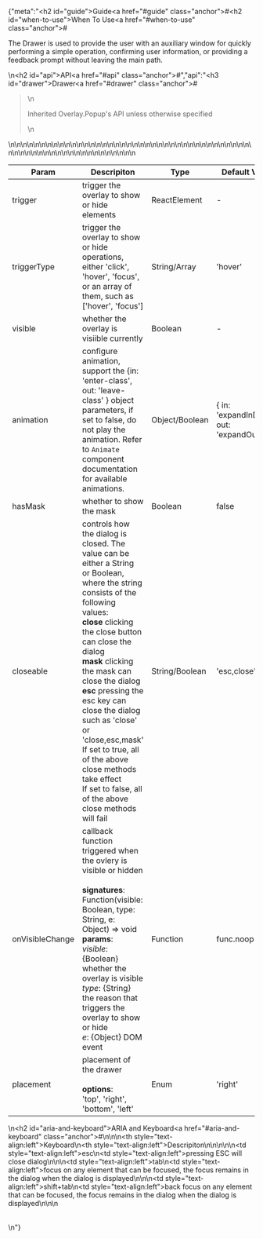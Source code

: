 {"meta":"<h2 id=\"guide\">Guide<a href=\"#guide\" class=\"anchor\">#</a></h2><h2 id=\"when-to-use\">When To Use<a href=\"#when-to-use\" class=\"anchor\">#</a></h2><p>The Drawer is used to provide the user with an auxiliary window for quickly performing a simple operation, confirming user information, or providing a feedback prompt without leaving the main path.</p>\n<h2 id=\"api\">API<a href=\"#api\" class=\"anchor\">#</a></h2>","api":"<h3 id=\"drawer\">Drawer<a href=\"#drawer\" class=\"anchor\">#</a></h3><blockquote>\n<p>Inherited Overlay.Popup&apos;s API unless otherwise specified</p>\n</blockquote>\n<table>\n<thead>\n<tr>\n<th>Param</th>\n<th>Descripiton</th>\n<th>Type</th>\n<th>Default Value</th>\n</tr>\n</thead>\n<tbody>\n<tr>\n<td>trigger</td>\n<td>trigger the overlay to show or hide elements</td>\n<td>ReactElement</td>\n<td>-</td>\n</tr>\n<tr>\n<td>triggerType</td>\n<td>trigger the overlay to show or hide operations, either &apos;click&apos;, &apos;hover&apos;, &apos;focus&apos;, or an array of them, such as [&apos;hover&apos;, &apos;focus&apos;]</td>\n<td>String/Array</td>\n<td>&apos;hover&apos;</td>\n</tr>\n<tr>\n<td>visible</td>\n<td>whether the overlay is visiible currently</td>\n<td>Boolean</td>\n<td>-</td>\n</tr>\n<tr>\n<td>animation</td>\n<td>configure animation, support the {in: &apos;enter-class&apos;, out: &apos;leave-class&apos; } object parameters, if set to false, do not play the animation. Refer to <code>Animate</code> component documentation for available animations.</td>\n<td>Object/Boolean</td>\n<td>{ in: &apos;expandInDown&apos;, out: &apos;expandOutUp&apos; }</td>\n</tr>\n<tr>\n<td>hasMask</td>\n<td>whether to show the mask</td>\n<td>Boolean</td>\n<td>false</td>\n</tr>\n<tr>\n<td>closeable</td>\n<td>controls how the dialog is closed. The value can be either a String or Boolean, where the string consists of the following values: <br><strong>close</strong> clicking the close button can close the dialog <br><strong>mask</strong> clicking the mask can close the dialog <br><strong>esc</strong> pressing the esc key can close the dialog <br> such as &apos;close&apos; or &apos;close,esc,mask&apos;<br>If set to true, all of the above close methods take effect <br>If set to false, all of the above close methods will fail</td>\n<td>String/Boolean</td>\n<td>&apos;esc,close&apos;</td>\n</tr>\n<tr>\n<td>onVisibleChange</td>\n<td>callback function triggered when the ovlery is visible or hidden<br><br><strong>signatures</strong>:<br>Function(visible: Boolean, type: String, e: Object) =&gt; void<br><strong>params</strong>:<br><em>visible</em>: {Boolean} whether the overlay is visible<br><em>type</em>: {String} the reason that triggers the overlay to show or hide<br>_e_: {Object} DOM event</td>\n<td>Function</td>\n<td>func.noop</td>\n</tr>\n<tr>\n<td>placement</td>\n<td>placement of the drawer <br><br><strong>options</strong>:<br>&apos;top&apos;, &apos;right&apos;, &apos;bottom&apos;, &apos;left&apos;</td>\n<td>Enum</td>\n<td>&apos;right&apos;</td>\n</tr>\n</tbody>\n</table>\n<h2 id=\"aria-and-keyboard\">ARIA and Keyboard<a href=\"#aria-and-keyboard\" class=\"anchor\">#</a></h2><table>\n<thead>\n<tr>\n<th style=\"text-align:left\">Keyboard</th>\n<th style=\"text-align:left\">Descripiton</th>\n</tr>\n</thead>\n<tbody>\n<tr>\n<td style=\"text-align:left\">esc</td>\n<td style=\"text-align:left\">pressing ESC will close dialog</td>\n</tr>\n<tr>\n<td style=\"text-align:left\">tab</td>\n<td style=\"text-align:left\">focus on any element that can be focused, the focus remains in the dialog when the dialog is displayed</td>\n</tr>\n<tr>\n<td style=\"text-align:left\">shift+tab</td>\n<td style=\"text-align:left\">back focus on any element that can be focused, the focus remains in the dialog when the dialog is displayed</td>\n</tr>\n</tbody>\n</table>\n"}